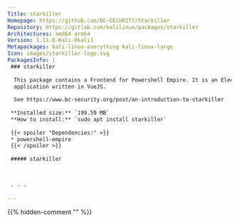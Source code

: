 ```yaml
---
Title: starkiller
Homepage: https://github.com/BC-SECURITY/Starkiller
Repository: https://gitlab.com/kalilinux/packages/starkiller
Architectures: amd64 arm64
Version: 1.11.0-Kali-0kali1
Metapackages: kali-linux-everything kali-linux-large 
Icon: images/starkiller-logo.svg
PackagesInfo: |
 ### starkiller
 
  This package contains a Frontend for Powershell Empire. It is an Electron
  application written in VueJS.
   
  See https://www.bc-security.org/post/an-introduction-to-starkiller
 
 **Installed size:** `199.59 MB`  
 **How to install:** `sudo apt install starkiller`  
 
 {{< spoiler "Dependencies:" >}}
 * powershell-empire 
 {{< /spoiler >}}
 
 ##### starkiller
 
 
 
 - - -
 
---
```

{{% hidden-comment "<!--Do not edit anything above this line-->" %}}
